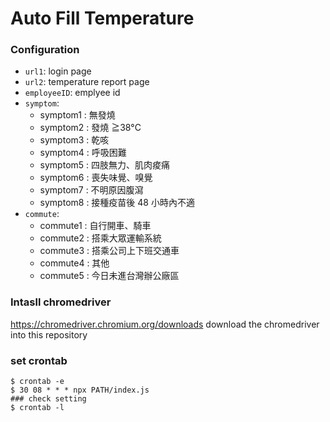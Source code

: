 # Auto Fill Temperature

### Configuration

- `url1`: login page
- `url2`: temperature report page
- `employeeID`: emplyee id
- `symptom`:
  - symptom1 : 無發燒
  - symptom2 : 發燒 ≧38°C
  - symptom3 : 乾咳
  - symptom4 : 呼吸困難
  - symptom5 : 四肢無力、肌肉痠痛
  - symptom6 : 喪失味覺、嗅覺
  - symptom7 : 不明原因腹瀉
  - symptom8 : 接種疫苗後 48 小時內不適
- `commute`:
  - commute1 : 自行開車、騎車
  - commute2 : 搭乘大眾運輸系統
  - commute3 : 搭乘公司上下班交通車
  - commute4 : 其他
  - commute5 : 今日未進台灣辦公廠區

### Intasll chromedriver

https://chromedriver.chromium.org/downloads
download the chromedriver into this repository

### set crontab

```
$ crontab -e
$ 30 08 * * * npx PATH/index.js
### check setting
$ crontab -l
```
